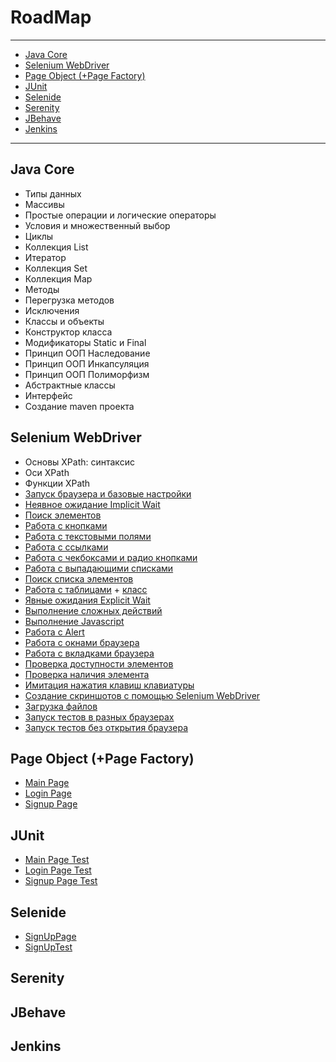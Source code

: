 # RoadMap
____
- [Java Core](https://github.com/Dev4Lex/Learn#java-core)
- [Selenium WebDriver](https://github.com/Dev4Lex/Learn#selenium-webdriver)
- [Page Object (+Page Factory)](https://github.com/Dev4Lex/Learn#page-object-page-factory)
- [JUnit](https://github.com/Dev4Lex/Learn#junit)
- [Selenide](https://github.com/Dev4Lex/Learn#selenide)
- [Serenity](https://github.com/Dev4Lex/Learn#selenide)
- [JBehave](https://github.com/Dev4Lex/Learn#jbehave)
- [Jenkins](https://github.com/Dev4Lex/Learn#jenkins)

____
## Java Core

- Типы данных
- Массивы 
- Простые операции и логические операторы 
- Условия и множественный выбор
- Циклы 
- Коллекция List 
- Итератор 
- Коллекция Set
- Коллекция Map 
- Методы 
- Перегрузка методов 
- Исключения 
- Классы и объекты
- Конструктор класса 
- Модификаторы Static и Final
- Принцип ООП Наследование
- Принцип ООП Инкапсуляция
- Принцип ООП Полиморфизм
- Абстрактные классы 
- Интерфейс
- Создание maven проекта

## Selenium WebDriver
- Основы XPath: синтаксис
- Оси XPath
- Функции XPath
- [Запуск браузера и базовые настройки](https://github.com/Dev4Lex/Learn/blob/main/SeleniumWebDriver/src/main/java/FirstSteps.java)
- [Неявное ожидание Implicit Wait](https://github.com/Dev4Lex/Learn/blob/main/SeleniumWebDriver/src/main/java/FirstSteps.java)
- [Поиск элементов](https://github.com/Dev4Lex/Learn/blob/main/SeleniumWebDriver/src/main/java/FindElement.java)
- [Работа с кнопками](https://github.com/Dev4Lex/Learn/blob/main/SeleniumWebDriver/src/main/java/Buttons.java)
- [Работа с текстовыми полями](https://github.com/Dev4Lex/Learn/blob/main/SeleniumWebDriver/src/main/java/TextFields.java)
- [Работа с ссылками](https://github.com/Dev4Lex/Learn/blob/main/SeleniumWebDriver/src/main/java/Links.java)
- [Работа с чекбоксами и радио кнопками](https://github.com/Dev4Lex/Learn/blob/main/SeleniumWebDriver/src/main/java/CheckboxRadiobutton.java)
- [Работа с выпадающими списками](https://github.com/Dev4Lex/Learn/blob/main/SeleniumWebDriver/src/main/java/DropDownList.java)
- [Поиск списка элементов](https://github.com/Dev4Lex/Learn/blob/main/SeleniumWebDriver/src/main/java/FindElements.java)
- [Работа с таблицами](https://github.com/Dev4Lex/Learn/blob/main/SeleniumWebDriver/src/main/java/Tables.java) + [класс](https://github.com/Dev4Lex/Learn-Java-Selenium/blob/main/SeleniumWebDriver/src/main/java/Table.java)
- [Явные ожидания Explicit Wait](https://github.com/Dev4Lex/Learn/blob/main/SeleniumWebDriver/src/main/java/ExplicitWait.java)
- [Выполнение сложных действий](https://github.com/Dev4Lex/Learn/blob/main/SeleniumWebDriver/src/main/java/ComplexActions.java)
- [Выполнение Javascript](https://github.com/Dev4Lex/Learn/blob/main/SeleniumWebDriver/src/main/java/JavaScript.java)
- [Работа с Alert](https://github.com/Dev4Lex/Learn/blob/main/SeleniumWebDriver/src/main/java/Alert.java)
- [Работа с окнами браузера](https://github.com/Dev4Lex/Learn/blob/main/SeleniumWebDriver/src/main/java/BrowserWindow.java)
- [Работа с вкладками браузера](https://github.com/Dev4Lex/Learn/blob/main/SeleniumWebDriver/src/main/java/BrowserTabs.java)
- [Проверка доступности элементов](https://github.com/Dev4Lex/Learn/blob/main/SeleniumWebDriver/src/main/java/AvailabilityOfElements.java)
- [Проверка наличия элемента](https://github.com/Dev4Lex/Learn/blob/main/SeleniumWebDriver/src/main/java/ExistenceOfElements.java)
- [Имитация нажатия клавиш клавиатуры](https://github.com/Dev4Lex/Learn/blob/main/SeleniumWebDriver/src/main/java/SendKeys.java)
- [Создание скриншотов с помощью Selenium WebDriver](https://github.com/Dev4Lex/Learn/blob/main/SeleniumWebDriver/src/main/java/TakeScreenshot.java)
- [Загрузка файлов](https://github.com/Dev4Lex/Learn/blob/main/SeleniumWebDriver/src/main/java/FileDownload.java)
- [Запуск тестов в разных браузерах](https://github.com/Dev4Lex/Learn/blob/main/SeleniumWebDriver/src/main/java/SomeBrowsers.java)
- [Запуск тестов без открытия браузера](https://github.com/Dev4Lex/Learn/blob/main/SeleniumWebDriver/src/main/java/RunTestsWithoutBrowser.java)


## Page Object (+Page Factory)

- [Main Page](https://github.com/Dev4Lex/Learn-Java-Selenium/blob/main/PageObject/src/main/java/MainPage.java)
- [Login Page](https://github.com/Dev4Lex/Learn-Java-Selenium/blob/main/PageObject/src/main/java/LoginPage.java)
- [Signup Page](https://github.com/Dev4Lex/Learn-Java-Selenium/blob/main/PageObject/src/main/java/SignUpPage.java)


## JUnit
- [Main Page Test](https://github.com/Dev4Lex/Learn/blob/main/JUnit/src/test/java/MainPageTest.java)
- [Login Page Test](https://github.com/Dev4Lex/Learn/blob/main/JUnit/src/test/java/LoginPageTest.java)
- [Signup Page Test](https://github.com/Dev4Lex/Learn/blob/main/JUnit/src/test/java/SignUpPageTest.java)
## Selenide
- [SignUpPage](https://github.com/Dev4Lex/Learn/blob/main/JUnit.Selenide/src/main/java/SignUpPage.java)
- [SignUpTest](https://github.com/Dev4Lex/Learn/blob/main/JUnit.Selenide/src/test/java/SignUpTest.java)
## Serenity
## JBehave
## Jenkins
